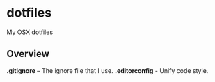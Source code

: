 # dotfiles

My OSX dotfiles

## Overview

**.gitignore** – The ignore file that I use.
**.editorconfig** - Unify code style.